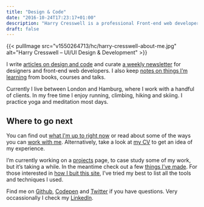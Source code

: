 ```yaml
---
title: "Design & Code"
date: "2016-10-24T17:23:17+01:00"
description: "Harry Cresswell is a professional Front-end web developer from London, England. Read technical articles and notes on design and code."
draft: false
---
```


{{< pullImage src="v1550264713/hc/harry-cresswell-about-me.jpg" alt="Harry Cresswell – UI/UI Design & Development" >}}

I write [articles on design and code](/articles/) and curate [a weekly newsletter](/newsletter/) for designers and front-end web developers. I also keep [notes on things I’m learning](/notes/) from books, courses and talks.

Currently I live between London and Hamburg, where I work with a handful of clients. In my free time I enjoy running, climbing, hiking and skiing. I practice yoga and meditation most days.

## Where to go next

You can find out [what I'm up to right now](/now/) or read about some of the ways you can [work with me](/work-with-me/). Alternatively, take a look at [my CV](pdf/harry-cresswell-cv-feb-20.pdf) to get an idea of my experience.

I’m currently working on a [projects](/projects/) page, to case study some of my work, but it’s taking a while. In the meantime check out a few [things I’ve made](/things/). For those interested in [how I buit this site](/build/), I’ve tried my best to list all the tools and techniques I used.

Find me on [Github](https://github.com/harrycresswell), [Codepen](https://codepen.io/harrycresswell) and [Twitter](https://twitter.com/harrycresswell) if you have questions. Very occassionally I check my [LinkedIn](https://uk.linkedin.com/in/harrycresswell).
